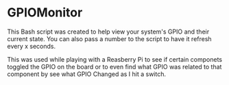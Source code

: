 # GPIOMonitor
This Bash script was created to help view your system's GPIO and their current state.  You can also pass a number to the script to have it refresh every x seconds.  

This was used while playing with a Reasberry Pi to see if certain componets toggled the GPIO on the board or to even find what GPIO was related to that component by see what GPIO Changed as I hit a switch.

<img scr="https://github.com/burnsoftnet/GPIOMonitor/blob/master/gpioMonitor.PNG">
